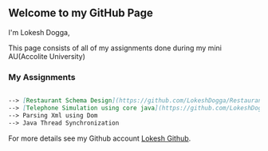 ## Welcome to my GitHub Page
 
I'm Lokesh Dogga,

This page consists of all of my assignments done during my mini AU(Accolite University) 

### My Assignments

```markdown

--> [Restaurant Schema Design](https://github.com/LokeshDogga/Restaurant_Database)
--> [Telephone Simulation using core java](https://github.com/LokeshDogga/Telephone-Simulator)
--> Parsing Xml using Dom 
--> Java Thread Synchronization 


```

For more details see my Github account [Lokesh Github](https://github.com/LokeshDogga).
